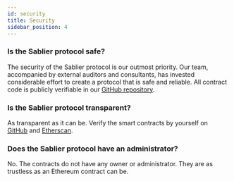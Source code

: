 ```yaml
---
id: security
title: Security
sidebar_position: 4
---
```


### Is the Sablier protocol safe?

The security of the Sablier protocol is our outmost priority. Our team, accompanied by external auditors and consultants, has invested considerable effort to create a protocol that is safe and reliable. All contract code is publicly verifiable in our [GitHub repository](https://github.com/sablierhq/sablier).

### Is the Sablier protocol transparent?

As transparent as it can be. Verify the smart contracts by yourself on [GitHub](https://github.com/sablierhq/v2-core/) and [Etherscan](https://etherscan.io/labelcloud/sablier).

### Does the Sablier protocol have an administrator?

No. The contracts do not have any owner or administrator. They are as trustless as an Ethereum contract can be.
